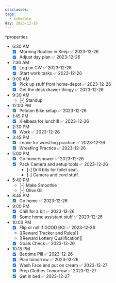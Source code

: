 ```yaml
---
cssclasses: 
tags:
  - schedule
day: 2023-12-26
---
```

^properties
- <span class="green">6:30 AM</span>
	- [x] Morning Routine in Keep ✅ 2023-12-26
	- [x] Adjust day plan ✅ 2023-12-26
- <span class="green">7:30 AM</span>
	- [x] Log on CW ✅ 2023-12-26
	- [x] Start work tasks ✅ 2023-12-26
- <span class="green">9:00 AM</span>
	- [x] Pick up stuff from home-depot ✅ 2023-12-26
	- [x] Get the desk drawer thingy ✅ 2023-12-26
- <span class="green">9:30 AM</span>
	- [-] Standup
- <span class="green">12:00 PM</span>
	- [x] Peloton Bike setup ✅ 2023-12-26
- <span class="green">1:45 PM</span>
	- [x] Kielbasa for lunch!!! ✅ 2023-12-26
- <span class="green">2:30 PM</span>
	- [x] Work ✅ 2023-12-26
- <span class="green">3:45 PM</span>
	- [x] Leave for wrestling practice ✅ 2023-12-26
	- [x] Wrestling Practice ✅ 2023-12-26
- <span class="green">5:00 PM</span>
	- [x] Go home/shower ✅ 2023-12-26
	- [x] Pack Camera and setup tools ✅ 2023-12-26
		- [-] Drill bits for toilet seat.
		- [-] Camera and cord stuff.
- <span class="green">5:40 PM</span>
	- [-] Make Smoothie
	- [-] Olive Oil
- <span class="green">8:45 PM</span>
	- [x] Go home ✅ 2023-12-26
- <span class="green">9:00 PM</span>
	- [x] Chill for a bit ✅ 2023-12-26
	- [x] Some home assistant stuff ✅ 2023-12-26
- <span class="green">10:00 PM</span>
	- [x] Flip or roll if GOOD BOI ✅ 2023-12-26
	- [[Reward Tracker and Rules]]
	- [[Reward Lottery Qualification]]
	- [x] Goals Check ✅ 2023-12-26
- <span class="green">10:15 PM</span>
	- [x] Bedtime Pill ✅ 2023-12-26
	- [x] Plan tomorrow ✅ 2023-12-26
	- [x] Wash Face and put on cream ✅ 2023-12-27
	- [x] Prep Clothes Tomorrow ✅ 2023-12-27
	- [x] Get in bed ✅ 2023-12-27